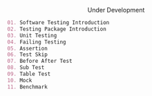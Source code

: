 <p align="center">Under Development</p>

```md
01. Software Testing Introduction
02. Testing Package Introduction
03. Unit Testing
04. Failing Testing
05. Assertion
06. Test Skip
07. Before After Test
08. Sub Test
09. Table Test
10. Mock
11. Benchmark
```

